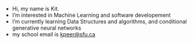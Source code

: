 -  Hi, my name is Kit.
-  I’m interested in Machine Learning and software developement
-  I’m currently learning Data Structures and algorithms, and conditional generative neural networks
-  my school email is kpeer@sfu.ca
